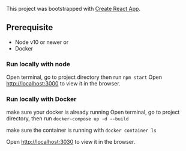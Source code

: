 This project was bootstrapped with [Create React App](https://github.com/facebook/create-react-app).

## Prerequisite
- Node v10 or newer
or
- Docker

### Run locally with node

Open terminal, go to project directory then run `npm start`
Open [http://localhost:3000](http://localhost:3000) to view it in the browser.


### Run locally with Docker

make sure your docker is already running
Open terminal, go to project directory, then run `docker-compose up -d --build`

make sure the container is running with `docker container ls`

Open [http://localhost:3030](http://localhost:3030) to view it in the browser.

